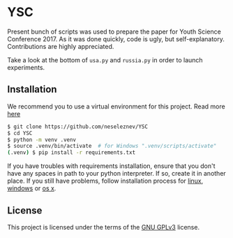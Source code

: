 # YSC
Present bunch of scripts was used to prepare the paper for Youth Science Conference 2017.
As it was done quickly, code is ugly, but self-explanatory.
Contributions are highly appreciated.

Take a look at the bottom of `usa.py` and `russia.py` in order to
launch experiments.

## Installation

We recommend you to use a virtual environment for this project.
Read more [here][venv-python]

```sh
$ git clone https://github.com/neseleznev/YSC
$ cd YSC
$ python -m venv .venv
$ source .venv/bin/activate  # for Windows ".venv/scripts/activate"
(.venv) $ pip install -r requirements.txt
```

If you have troubles with requirements installation, ensure that you don't
have any spaces in path to your python interpreter. If so, create it in
another place.
If you still have problems, follow installation process for
[linux][venv-linux], [windows][venv-windows] or [os x][venv-osx].

## License

This project is licensed under the terms of the [GNU GPLv3](LICENSE) license.



[//]: # (these are reference links used in the body of this note and get stripped out when the markdown processor does its job. there is no need to format nicely because it shouldn't be seen. thanks so - http://stackoverflow.com/questions/4823468/store-comments-in-markdown-syntax)

   [venv-python]: <https://docs.python.org/3/library/venv.html>
   [venv-linux]: <http://docs.python-guide.org/en/latest/dev/virtualenvs/>
   [venv-windows]: <https://zignar.net/2012/06/17/install-python-on-windows/>
   [venv-osx]: <http://www.marinamele.com/2014/07/install-python3-on-mac-os-x-and-use-virtualenv-and-virtualenvwrapper.html>
   [InfluenzaInstitute]: <http://www.influenza.spb.ru/en/>
